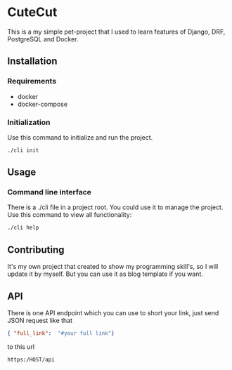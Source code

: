 # CuteCut

This is a my simple pet-project that I used to learn features of Django, DRF, PostgreSQL and Docker.

## Installation
### Requirements
* docker
* docker-compose

### Initialization

Use this command to initialize and run the project.

```bash
./cli init
```

## Usage

### Command line interface
There is a ./cli file in a project root. You could use it to manage the project.
Use this command to view all functionality:

```bash
./cli help
```

## Contributing
It's my own project that created to show my programming skill's, so I will update it by myself. But you can use it as blog template if you want.

## API
There is one API endpoint which you can use to short your link, just send JSON request like that

```json
{ "full_link":  "#your full link"}
```

to this url

```url
https:/HOST/api
```
